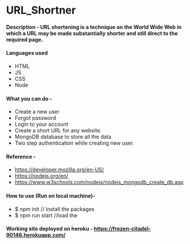 # URL_Shortner

#### Description - URL shortening is a technique on the World Wide Web in which a URL may be made substantially shorter and still direct to the required page.

#### Languages used
- HTML
- JS
- CSS
- Node

#### What you can do -
- Create a new user
- Forgot password
- Login to your account
- Create a short URL for any website.
- MongoDB database to store all the data
- Two step authentication while creating new user.

#### Reference - 
- https://developer.mozilla.org/en-US/
- https://nodejs.org/en/
- https://www.w3schools.com/nodejs/nodejs_mongodb_create_db.asp

#### How to use (Run on local machine)- 
 - $ npm init       // Install the packages
 - $ npm run start  //load the 

#### Working site deployed on heroku - https://frozen-citadel-90146.herokuapp.com/

